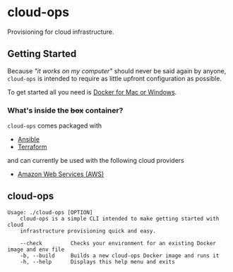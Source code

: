 # cloud-ops

Provisioning for cloud infrastructure.

## Getting Started

Because _"it works on my computer"_ should never be said again by anyone, `cloud-ops` is intended to require as little upfront configuration as possible.

To get started all you need is [Docker for Mac or Windows](https://www.docker.com/).

### What's inside the ~~box~~ container?

`cloud-ops` comes packaged with

- [Ansible](https://www.ansible.com/)
- [Terraform](https://www.terraform.io/)

and can currently be used with the following cloud providers

- [Amazon Web Services (AWS)](https://aws.amazon.com/)

## cloud-ops

```
Usage: ./cloud-ops [OPTION]
    cloud-ops is a simple CLI intended to make getting started with cloud
    infrastructure provisioning quick and easy.

    --check         Checks your environment for an existing Docker image and env file
    -b, --build     Builds a new cloud-ops Docker image and runs it
    -h, --help      Displays this help menu and exits
```
